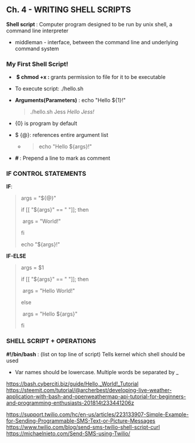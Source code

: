## Ch. 4 - WRITING SHELL SCRIPTS

<b> Shell script </b> : Computer program designed to be run by unix shell, a command line interpreter

* middleman - interface, between the command line and underlying command system 

### My First Shell Script!

* <b> $ chmod +x <filename>: </b>  grants permission to file for it to be executable 

* To execute script: ./hello.sh

* <b> Arguments(Parameters)</b> : echo "Hello ${1}!"

  > ./hello.sh Jess 		<i> Hello Jess! </i>

* {0} is program by default 

* $ {@}: references entire argument list 

  * > echo "Hello ${args}!" 

* <b> # </b>: Prepend a line to mark as comment 

### IF CONTROL STATEMENTS 

<b> IF</b>: 

> args = "${@}"
>
> if [[ "${args}" == " "]]; then
>
> ​	args = "World!"
>
> fi 
>
> echo "${args}!"

<b> IF-ELSE</b>

> args = $1
>
> if [[ "${args}" == " "]]; then 
>
> ​	args = "Hello World!"
>
> else
>
> ​	args = "Hello ${args}"
>
> fi 

### SHELL SCRIPT + OPERATIONS

<b> #!/bin/bash</b> : (list on top line of script) Tells kernel which shell should be used

* Var names should be lowercase. Multiple words be separated by _









https://bash.cyberciti.biz/guide/Hello,_World!_Tutorial
https://steemit.com/tutorial/@archerbest/developing-live-weather-application-with-bash-and-openweathermap-api-tutorial-for-beginners-and-programming-enthusiasts-201814t233441206z

https://support.twilio.com/hc/en-us/articles/223133907-Simple-Example-for-Sending-Programmable-SMS-Text-or-Picture-Messages
https://www.twilio.com/blog/send-sms-twilio-shell-script-curl
https://michaelnieto.com/Send-SMS-using-Twilio/
